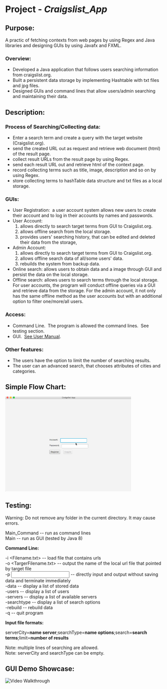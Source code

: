 # Project - *Craigslist_App*

## Purpose:

A practic of fetching contexts from web pages by using Regex and Java libraries and designing GUIs by using Javafx and FXML.

### Overview:
- Developed a Java application that follows users searching information from craigslist.org.
- Built a persistent data storage by implementing Hashtable with txt files and jpg files.
- Designed GUIs and command lines that allow users/admin searching and maintaining their data.

## Description:

### Process of Searching/Collecting data:

- Enter a search term and create a query with the target website (Craigslist.org).
- send the created URL out as request and retrieve web document (html) of the result page.
- collect result URLs from the result page by using Regex.
- send each result URL out and retrieve html of the context page.
- record collecting terms such as title, image, description and so on by using Regex.
- store collecting terms to hashTable data structure and txt files as a local storage.

### GUIs:

- User Registration:  a user account system allows new users to create their account and to log in their accounts by names and passwords.
- User Account: 
    1. allows directly to search target terms from GUI to Craigslist.org.
    2. allows offline search from the local storage.
    3. provides users' searching history, that can be edited and deleted their data from the storage,
- Admin Account: 
    1. allows directly to search target terms from GUI to Craigslist.org.
    2. allows offline search data of all/some users' data.
    3. rebuilds the system from backup data.
- Online search:  allows users to obtain data and a image through GUI and persist the data on the local storage.  
- Offline search: allows users to search terms through the local storage.  For user accounts, the program will conduct offline queries via a GUI and retrieve data from the storage.  For the admin account, it not only has the same offline method as the user accounts but with an additional option to filter one/more/all users.

### Access:
- Command Line.  The program is allowed the command lines.  See testing section.
- GUI.  [See User Manual](https://github.com/lxy878/Craigslist_App/blob/master/UserManual.pdf).

### Other features:
- The users have the option to limit the number of searching results.
- The user can an advanced search, that chooses attributes of cities and categories.

## Simple Flow Chart:

<img src='https://github.com/lxy878/Craigslist_App/blob/master/DemoJavaApp.gif' title='Flow Chart' width='400' height='300' alt='Flow Chart' />

## Testing:

Warning: Do not remove any folder in the current directory. It may cause errors.

Main_Command   -- run as command lines<br>
Main           -- run as GUI (tested by Java 8)

**Command Line:**

-i <Filename.txt>     -- load file that contains urls<br>
-o <TargerFilename.txt>    -- output the name of the local url file that pointed by target file <br>
-p <input file name> <output file name>    -- directly input and output without saving data and terminate immediately <br>
-data            -- display a list of stored data<br>
-users            -- display a list of users<br>
-servers         -- display a list of available servers<br>
-searchtype        -- display a list of search options<br>
-rebuild        -- rebuild data<br>
-q            -- quit program<br>


**Input file formats:**

serverCity=**name server**;searchType=**name options**;search=**search terms**;limit=**number of results**

Note: multiple lines of searching are allowed.<br>
Note: serverCity and searchType can be empty.

## GUI Demo Showcase:

<img src='https://github.com/lxy878/JavaApplication/blob/master/DemoJavaApp.gif' title='Video Walkthrough' width='400' height='300' alt='Video Walkthrough' />
